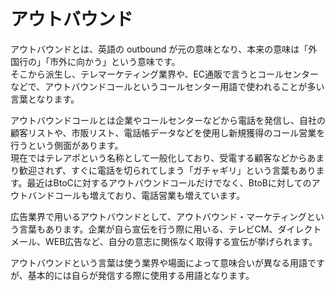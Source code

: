 # アウトバウンド

アウトバウンドとは、英語の outbound が元の意味となり、本来の意味は「外国行の」「市外に向かう」という意味です。<br>
そこから派生し、テレマーケティング業界や、EC通販で言うとコールセンターなどで、アウトバウンドコールというコールセンター用語で使われることが多い言葉となります。<br>

アウトバウンドコールとは企業やコールセンターなどから電話を発信し、自社の顧客リストや、市販リスト、電話帳データなどを使用し新規獲得のコール営業を行うという側面があります。<br>
現在ではテレアポという名称として一般化しており、受電する顧客などからあまり歓迎されず、すぐに電話を切られてしまう「ガチャギリ」という言葉もあります。最近はBtoCに対するアウトバウンドコールだけでなく、BtoBに対してのアウトバンドコールも増えており、電話営業も増えています。

広告業界で用いるアウトバウンドとして、アウトバウンド・マーケティングという言葉もあります。企業が自ら宣伝を行う際に用いる、テレビCM、ダイレクトメール、WEB広告など、自分の意志に関係なく取得する宣伝が挙げられます。

アウトバウンドという言葉は使う業界や場面によって意味合いが異なる用語ですが、基本的には自らが発信する際に使用する用語となります。
